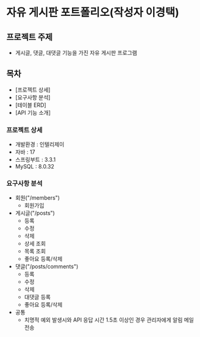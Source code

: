 # 자유 게시판 포트폴리오(작성자 이경택)
## 프로젝트 주제
- 게시글, 댓글, 대댓글 기능을 가진 자유 게시판 프로그램

## 목차
- [프로젝트 상세]
- [요구사항 분석]
- [테이블 ERD]
- [API 기능 소개]

### 프로젝트 상세
- 개발환경 : 인텔리제이
- 자바 : 17
- 스프링부트 : 3.3.1
- MySQL : 8.0.32

### 요구사항 분석
- 회원("/members")
  - 회원가입
- 게시글("/posts")
  - 등록
  - 수정
  - 삭제
  - 상세 조회
  - 목록 조회
  - 좋아요 등록/삭제
- 댓글("/posts/comments")
  - 등록
  - 수정
  - 삭제
  - 대댓글 등록
  - 좋아요 등록/삭제
- 공통
  - 치명적 예외 발생시와 API 응답 시간 1.5초 이상인 경우 관리자에게 알림 메일 전송
